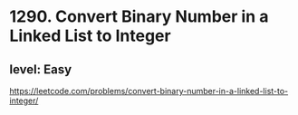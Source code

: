 # 1290. Convert Binary Number in a Linked List to Integer
## level: Easy

https://leetcode.com/problems/convert-binary-number-in-a-linked-list-to-integer/

